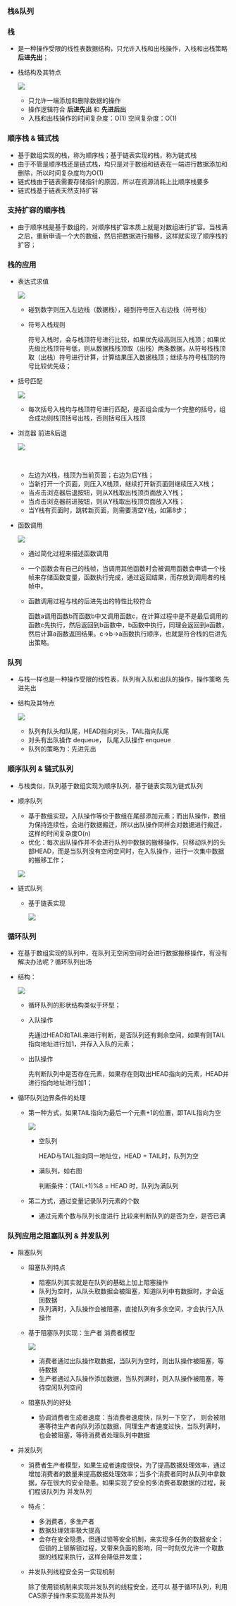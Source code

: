 ### 栈&队列

### 栈

-   是一种操作受限的线性表数据结构，只允许入栈和出栈操作，入栈和出栈策略 **后进先出**；

-   栈结构及其特点

    ![](http://im.taolius.com/image/stack.png)

    -   只允许一端添加和删除数据的操作
    -   操作逻辑符合  **后进先出** 和 **先进后出** 
    -   入栈和出栈操作的时间复杂度：O(1)    空间复杂度：O(1)

### 顺序栈 & 链式栈

-   基于数组实现的栈，称为顺序栈；基于链表实现的栈，称为链式栈
-   由于不管是顺序栈还是链式栈，均只是对于数组和链表在一端进行数据添加和删除，所以时间复杂度均为O(1)
-   链式栈由于链表需要存储指针的原因，所以在资源消耗上比顺序栈要多
-   链式栈基于链表天然支持扩容

### 支持扩容的顺序栈

-   由于顺序栈是基于数组的，对顺序栈扩容本质上就是对数组进行扩容。当栈满之后，重新申请一个大的数组，然后把数据进行搬移，这样就实现了顺序栈的扩容；

### 栈的应用

-   表达式求值

    ![](http://im.taolius.com/image/stack-Arithmetic.png)

    -   碰到数字则压入左边栈（数据栈），碰到符号压入右边栈（符号栈）

    -   符号入栈规则

        符号入栈时，会与栈顶符号进行比较，如果优先级高则压入栈顶；如果优先级比栈顶符号低，则从数据栈栈顶取（出栈）两条数据，从符号栈栈顶取（出栈）符号进行计算，计算结果压入数据栈顶；继续与符号栈顶的符号比较优先级；

-   括号匹配

    ![](http://im.taolius.com/image/stack-brackets.png)

    -   每次括号入栈均与栈顶符号进行匹配，是否组合成为一个完整的括号，组合成功则栈顶括号出栈，否则括号压入栈顶

-   浏览器 前进&后退

    ![](http://im.taolius.com/image/stack-browser.png)

    ​	

    -   左边为X栈，栈顶为当前页面；右边为后Y栈；
    -   当新打开一个页面，则压入X栈顶，继续打开新页面则继续压入X栈；
    -   当点击浏览器后退按钮，则从X栈取出栈顶页面放入Y栈；
    -   当点击浏览器前进按钮，则从Y栈取出栈顶页面放入X栈；
    -   当Y栈有页面时，跳转新页面，则需要清空Y栈，如第8步；

-   函数调用

    ![](http://im.taolius.com/image/stack-function.png)

    -   通过简化过程来描述函数调用

    -   一个函数会有自己的栈帧，当调用其他函数时会被调用函数会申请一个栈帧来存储函数变量，函数执行完成，通过返回结果，而存放到调用者的栈帧中。

    -   函数调用过程与栈的后进先出的特性比较符合

        函数a调用函数b而函数b中又调用函数c，在计算过程中是不是最后调用的函数c先执行，然后返回到b函数中，b函数中执行，同理会返回到a函数，然后计算a函数返回结果。c→b→a函数执行顺序，也就是符合栈的后进先出策略。

### 队列

-   与栈一样也是一种操作受限的线性表，队列有入队和出队的操作，操作策略 先进先出

-   结构及其特点

    ![](http://im.taolius.com/image/queue-get-elem.png)

    -   队列有队头和队尾，HEAD指向对头，TAIL指向队尾
    -   对头有出队操作 dequeue， 队尾入队操作 enqueue
    -   队列的策略为：先进先出

### 顺序队列 & 链式队列

-   与栈类似，队列基于数组实现为顺序队列，基于链表实现为链式队列

-   顺序队列

    -   基于数组实现，入队操作等价于数组在尾部添加元素；而出队操作，数组为保持连续性，会进行数据搬迁，所以出队操作同样会对数据进行搬迁，这样的时间复杂度O(n)
    -   优化：每次出队操作并不会进行队列中数据的搬移操作，只移动队列的头部HEAD，而是当队列没有空闲空间时，在入队操作，进行一次集中数据的搬移工作；

    ![](http://im.taolius.com/image/queue-move-elem.png)

-   链式队列

    -   基于链表实现

        ![](http://im.taolius.com/image/queue-use-linked.png)

### 循环队列

-   在基于数组实现的队列中，在队列无空闲空间时会进行数据搬移操作，有没有解决办法呢？循环队列出场

-   结构：

    ![](http://im.taolius.com/image/queue-circular.png)

    -   循环队列的形状结构类似于环型；
    
    -   入队操作
    
        先通过HEAD和TAIL来进行判断，是否队列还有剩余空间，如果有则TAIL指向地址进行加1，并存入入队的元素；
    
    -   出队操作
    
        先判断队列中是否存在元素，如果存在则取出HEAD指向的元素，HEAD并进行指向地址进行加1；
    
-   循环队列边界条件的处理

    -   第一种方式，如果TAIL指向为最后一个元素+1的位置，即TAIL指向为空

        ![](http://im.taolius.com/image/queue-circular-2.png)

        -   空队列

            HEAD与TAIL指向同一地址位，HEAD = TAIL时，队列为空

        -   满队列，如右图

            判断条件：(TAIL+1)%8 = HEAD 时，队列为满队列

    -   第二方式，通过变量记录队列元素的个数
      
        -   通过元素个数与队列长度进行 比较来判断队列的是否为空，是否已满

### 队列应用之阻塞队列 & 并发队列

-   阻塞队列

    -   阻塞队列特点

        -   阻塞队列其实就是在队列的基础上加上阻塞操作
        -   队列为空时，从队头取数据会被阻塞，知道队列中有数据时，才会返回数据
        -   队列满时，入队操作会被阻塞，直接队列有多余空间，才会执行入队操作

    -   基于阻塞队列实现：生产者 消费者模型

        ![](http://im.taolius.com/image/queue-create-customer.png)

        -   消费者通过出队操作取数据，当队列为空时，则出队操作被阻塞，等待数据
        -   生产者通过入队操作添加数据，当队列满时，则入队操作被阻塞，等待空闲队列空间

    -   阻塞队列的好处

        -   协调消费者生成者速度：当消费者速度快，队列一下空了， 则会被阻塞等待生产者向队列添加数据，同理生产者速度过快，当队列满时，也会被阻塞，等待消费者处理队列中数据

-   并发队列

    -   消费者生产者模型，如果生成者速度很快，为了提高数据处理效率，通过增加消费者的数量来提高数据处理效率；当多个消费者同时从队列中拿数据，存在很大的安全隐患。如果实现了安全的多消费者取数据的过程，我们程该队列为 并发队列

    -   特点：

        -   多消费者，多生产者
        -   数据处理效率极大提高
        -   会存在安全隐患，但通过锁等安全机制，来实现多任务的数据安全；但锁的上锁解锁过程，又带来负面的影响，同一时刻仅允许一个取数据的线程来执行，这样会降低并发度；

    -   并发队列线程安全另一实现机制   

        除了使用锁机制来实现并发队列的线程安全，还可以 基于循环队列，利用CAS原子操作来实现高并发队列
